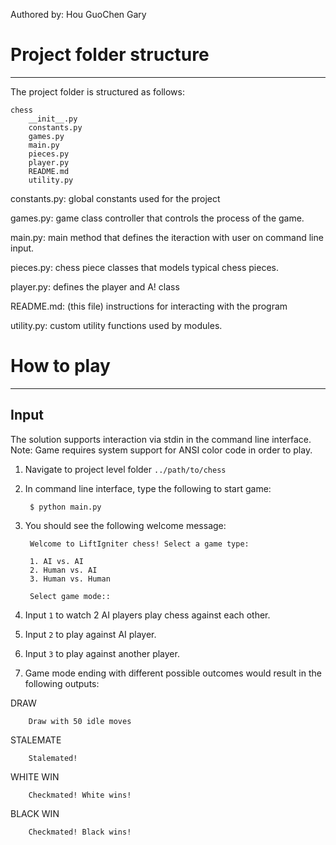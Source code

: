 Authored by: Hou GuoChen Gary

# Project folder structure
--------------------------

The project folder is structured as follows:

	chess
		__init__.py
		constants.py
		games.py
		main.py
		pieces.py
		player.py
		README.md
		utility.py
		
constants.py: global constants used for the project

games.py: game class controller that controls the process of the game.

main.py: main method that defines the iteraction with user on command line input.

pieces.py: chess piece classes that models typical chess pieces.

player.py: defines the player and A! class

README.md: (this file) instructions for interacting with the program

utility.py: custom utility functions used by modules.

# How to play
-------------

## Input

The solution supports interaction via stdin in the command line interface.
Note: Game requires system support for ANSI color code in order to play.

1. Navigate to project level folder `../path/to/chess`
2. In command line interface, type the following to start game:

		$ python main.py
		
3. You should see the following welcome message:

		Welcome to LiftIgniter chess! Select a game type:

		1. AI vs. AI
		2. Human vs. AI
		3. Human vs. Human

		Select game mode:: 

4. Input `1` to watch 2 AI players play chess against each other.
5. Input `2` to play against AI player.
6. Input `3` to play against another player.

7. Game mode ending with different possible outcomes would result in the following outputs:

DRAW

		Draw with 50 idle moves
		
STALEMATE

		Stalemated!
		
WHITE WIN
	
		Checkmated! White wins!
		
BLACK WIN
		
		Checkmated! Black wins!